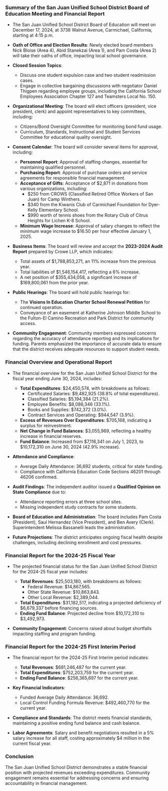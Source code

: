 ### Summary of the San Juan Unified School District Board of Education Meeting and Financial Report

- The San Juan Unified School District Board of Education will meet on December 17, 2024, at 3738 Walnut Avenue, Carmichael, California, starting at 4:15 p.m.

- **Oath of Office and Election Results**: Newly elected board members Nick Bloise (Area 4), Abid Stanekzai (Area 1), and Pam Costa (Area 2) will take their oaths of office, impacting local school governance.

- **Closed Session Topics**:
  - Discuss one student expulsion case and two student readmission cases.
  - Engage in collective bargaining discussions with negotiator Daniel Thigpen regarding employee groups, including the California School Employees Association Chapter 127 and Teamsters Local No. 150.

- **Organizational Meeting**: The board will elect officers (president, vice president, clerk) and appoint representatives to key committees, including:
  - Citizens/Bond Oversight Committee for monitoring bond fund usage.
  - Curriculum, Standards, Instructional and Student Services Committee for educational quality oversight.

- **Consent Calendar**: The board will consider several items for approval, including:
  - **Personnel Report**: Approval of staffing changes, essential for maintaining qualified personnel.
  - **Purchasing Report**: Approval of purchase orders and service agreements for responsible financial management.
  - **Acceptance of Gifts**: Acceptance of $2,871 in donations from various organizations, including:
    - $250 from CROWS (Classified Retired Office Workers of San Juan) for Camp Winthers.
    - $340 from the Kiwanis Club of Carmichael Foundation for Dyer-Kelly Elementary School.
    - $990 worth of tennis shoes from the Rotary Club of Citrus Heights for Lichen K-8 School.
  - **Minimum Wage Increase**: Approval of salary changes to reflect the minimum wage increase to $16.50 per hour effective January 1, 2025.

- **Business Items**: The board will review and accept the **2023-2024 Audit Report** prepared by Crowe LLP, which indicates:
  - Total assets of $1,788,853,271, an 11% increase from the previous year.
  - Total liabilities of $1,546,154,417, reflecting a 6% increase.
  - A net position of $355,434,058, a significant increase of $169,800,061 from the prior year.

- **Public Hearings**: The board will hold public hearings for:
  - The **Visions In Education Charter School Renewal Petition** for continued operation.
  - Conveyance of an easement at Katherine Johnson Middle School to the Fulton-El Camino Recreation and Park District for community access.

- **Community Engagement**: Community members expressed concerns regarding the accuracy of attendance reporting and its implications for funding. Parents emphasized the importance of accurate data to ensure that the district receives adequate resources to support student needs.

### Financial Overview and Operational Report

- The financial overview for the San Juan Unified School District for the fiscal year ending June 30, 2024, includes:
  - **Total Expenditures**: $24,450,574, with breakdowns as follows:
    - Certificated Salaries: $9,482,925 (38.8% of total expenditures).
    - Classified Salaries: $5,194,384 (21.2%).
    - Employee Benefits: $8,086,346 (33.1%).
    - Books and Supplies: $742,372 (3.0%).
    - Contract Services and Operating: $944,547 (3.9%).
  - **Excess of Revenues Over Expenditures**: $705,168, indicating a surplus for reinvestment.
  - **Net Change in Fund Balances**: $3,055,969, reflecting a healthy increase in financial reserves.
  - **Fund Balance**: Increased from $7,116,341 on July 1, 2023, to $10,172,310 on June 30, 2024 (42.9% increase).

- **Attendance and Compliance**:
  - Average Daily Attendance: 36,692 students, critical for state funding.
  - Compliance with California Education Code Sections 46201 through 46206 confirmed.

- **Audit Findings**: The independent auditor issued a **Qualified Opinion on State Compliance** due to:
  - Attendance reporting errors at three school sites.
  - Missing independent study contracts for some students.

- **Board of Education and Administration**: The board includes Pam Costa (President), Saul Hernandez (Vice President), and Ben Avery (Clerk). Superintendent Melissa Bassanelli leads the administration.

- **Future Projections**: The district anticipates ongoing fiscal health despite challenges, including declining enrollment and cost pressures.

### Financial Report for the 2024-25 Fiscal Year

- The projected financial status for the San Juan Unified School District for the 2024-25 fiscal year includes:
  - **Total Revenues**: $25,503,180, with breakdowns as follows:
    - Federal Revenue: $14,867,565.
    - Other State Revenue: $10,863,843.
    - Other Local Revenue: $2,389,044.
  - **Total Expenditures**: $31,182,517, indicating a projected deficiency of $6,679,337 before financing sources.
  - **Ending Fund Balance**: Projected decline from $10,172,310 to $3,492,973.

- **Community Engagement**: Concerns raised about budget shortfalls impacting staffing and program funding.

### Financial Report for the 2024-25 First Interim Period

- The financial report for the 2024-25 First Interim period indicates:
  - **Total Revenues**: $681,246,487 for the current year.
  - **Total Expenditures**: $752,203,759 for the current year.
  - **Ending Fund Balance**: $256,365,697 for the current year.

- **Key Financial Indicators**:
  - Funded Average Daily Attendance: 36,692.
  - Local Control Funding Formula Revenue: $492,460,770 for the current year.

- **Compliance and Standards**: The district meets financial standards, maintaining a positive ending fund balance and cash balance.

- **Labor Agreements**: Salary and benefit negotiations resulted in a 5% salary increase for all staff, costing approximately $4 million in the current fiscal year.

### Conclusion

The San Juan Unified School District demonstrates a stable financial position with projected revenues exceeding expenditures. Community engagement remains essential for addressing concerns and ensuring accountability in financial management.
